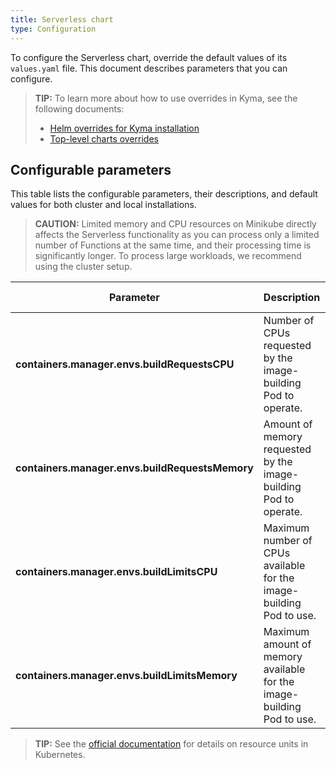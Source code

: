 ```yaml
---
title: Serverless chart
type: Configuration
---
```


To configure the Serverless chart, override the default values of its `values.yaml` file. This document describes parameters that you can configure.

> **TIP:** To learn more about how to use overrides in Kyma, see the following documents:
>
> - [Helm overrides for Kyma installation](/root/kyma/#configuration-helm-overrides-for-kyma-installation)
> - [Top-level charts overrides](/root/kyma/#configuration-helm-overrides-for-kyma-installation-top-level-charts-overrides)

## Configurable parameters

This table lists the configurable parameters, their descriptions, and default values for both cluster and local installations.

> **CAUTION:** Limited memory and CPU resources on Minikube directly affects the Serverless functionality as you can process only a limited number of Functions at the same time, and their processing time is significantly longer. To process large workloads, we recommend using the cluster setup.

| Parameter                                       | Description                                                           | Default value | Minikube override |
| ----------------------------------------------- | --------------------------------------------------------------------- | ------------- | ----------------- |
| **containers.manager.envs.buildRequestsCPU**    | Number of CPUs requested by the image-building Pod to operate.        | `700m`        | `100m`            |
| **containers.manager.envs.buildRequestsMemory** | Amount of memory requested by the image-building Pod to operate.      | `700Mi`       | `200Mi`           |
| **containers.manager.envs.buildLimitsCPU**      | Maximum number of CPUs available for the image-building Pod to use.   | `1100m`       | `200m`            |
| **containers.manager.envs.buildLimitsMemory**   | Maximum amount of memory available for the image-building Pod to use. | `1100Mi`      | `400Mi`           |

> **TIP:** See the [official documentation](https://kubernetes.io/docs/concepts/configuration/manage-resources-containers/#resource-units-in-kubernetes) for details on resource units in Kubernetes.

